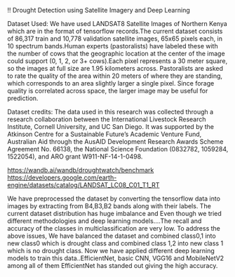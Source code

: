 !! Drought Detection using Satellite Imagery and Deep Learning

Dataset Used: We have used LANDSAT8 Satellite Images of Northern Kenya which are in the format of tensorflow records.The current dataset consists of 86,317 train and 10,778 validation satellite images, 65x65 pixels each, in 10 spectrum bands.Human experts (pastoralists) have labeled these with the number of cows that the geographic location at the center of the image could support (0, 1, 2, or 3+ cows).Each pixel represents a 30 meter square, so the images at full size are 1.95 kilometers across. Pastoralists are asked to rate the quality of the area within 20 meters of where they are standing, which corresponds to an area slightly larger a single pixel. Since forage quality is correlated across space, the larger image may be useful for prediction.

Dataset credits: The data used in this research was collected through a research collaboration between the International Livestock Research Institute, Cornell University, and UC San Diego. It was supported by the Atkinson Centre for a Sustainable Future’s Academic Venture Fund, Australian Aid through the AusAID Development Research Awards Scheme Agreement No. 66138, the National Science Foundation (0832782, 1059284, 1522054), and ARO grant W911-NF-14-1-0498.

https://wandb.ai/wandb/droughtwatch/benchmark https://developers.google.com/earth-engine/datasets/catalog/LANDSAT_LC08_C01_T1_RT

We have preprocessed the dataset by converting the tensorflow data into images by extracting from B4,B3,B2 bands along with their labels. The current dataset distribution has huge imbalance and Even though we tried different methodologies and deep learning models....The recall and accuracy of the classes in multiclassification are very low. To address the above issues, We have balanced the dataset and combined class0,1 into new class0 which is drought class and combined class 1,2 into new class 1 which is no drought class. Now we have applied different deep learning models to train this data..EfficientNet, basic CNN, VGG16 and MobileNetV2 among all of them EfficientNet has standed out giving the high accuracy.
